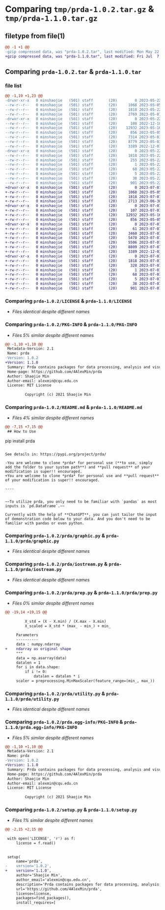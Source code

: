# Comparing `tmp/prda-1.0.2.tar.gz` & `tmp/prda-1.1.0.tar.gz`

## filetype from file(1)

```diff
@@ -1 +1 @@
-gzip compressed data, was "prda-1.0.2.tar", last modified: Mon May 22 08:06:29 2023, max compression
+gzip compressed data, was "prda-1.1.0.tar", last modified: Fri Jul  7 06:45:47 2023, max compression
```

## Comparing `prda-1.0.2.tar` & `prda-1.1.0.tar`

### file list

```diff
@@ -1,19 +1,23 @@
-drwxr-xr-x   0 minshaojie   (501) staff       (20)        0 2023-05-22 08:06:29.237162 prda-1.0.2/
--rw-r--r--   0 minshaojie   (501) staff       (20)     1068 2023-05-05 06:38:57.000000 prda-1.0.2/LICENSE
--rw-r--r--   0 minshaojie   (501) staff       (20)     1818 2023-05-22 08:06:29.236989 prda-1.0.2/PKG-INFO
--rw-r--r--   0 minshaojie   (501) staff       (20)     2769 2023-05-07 14:06:10.000000 prda-1.0.2/README.md
-drwxr-xr-x   0 minshaojie   (501) staff       (20)        0 2023-05-22 08:06:29.235759 prda-1.0.2/prda/
--rw-r--r--   0 minshaojie   (501) staff       (20)      108 2022-12-18 07:50:04.000000 prda-1.0.2/prda/__init__.py
--rw-r--r--   0 minshaojie   (501) staff       (20)    12932 2023-05-16 06:36:16.000000 prda-1.0.2/prda/graphic.py
--rw-r--r--   0 minshaojie   (501) staff       (20)      856 2023-05-05 07:16:05.000000 prda-1.0.2/prda/iostream.py
--rw-r--r--   0 minshaojie   (501) staff       (20)     7314 2023-05-03 13:03:18.000000 prda-1.0.2/prda/ml.py
--rw-r--r--   0 minshaojie   (501) staff       (20)     8779 2023-05-03 07:16:35.000000 prda-1.0.2/prda/prep.py
--rw-r--r--   0 minshaojie   (501) staff       (20)     3389 2022-12-03 12:39:17.000000 prda-1.0.2/prda/utility.py
-drwxr-xr-x   0 minshaojie   (501) staff       (20)        0 2023-05-22 08:06:29.236718 prda-1.0.2/prda.egg-info/
--rw-r--r--   0 minshaojie   (501) staff       (20)     1818 2023-05-22 08:06:29.000000 prda-1.0.2/prda.egg-info/PKG-INFO
--rw-r--r--   0 minshaojie   (501) staff       (20)      255 2023-05-22 08:06:29.000000 prda-1.0.2/prda.egg-info/SOURCES.txt
--rw-r--r--   0 minshaojie   (501) staff       (20)        1 2023-05-22 08:06:29.000000 prda-1.0.2/prda.egg-info/dependency_links.txt
--rw-r--r--   0 minshaojie   (501) staff       (20)       68 2023-05-22 08:06:29.000000 prda-1.0.2/prda.egg-info/requires.txt
--rw-r--r--   0 minshaojie   (501) staff       (20)        5 2023-05-22 08:06:29.000000 prda-1.0.2/prda.egg-info/top_level.txt
--rw-r--r--   0 minshaojie   (501) staff       (20)       38 2023-05-22 08:06:29.237210 prda-1.0.2/setup.cfg
--rw-r--r--   0 minshaojie   (501) staff       (20)      901 2023-05-22 07:56:02.000000 prda-1.0.2/setup.py
+drwxr-xr-x   0 minshaojie   (501) staff       (20)        0 2023-07-07 06:45:47.235671 prda-1.1.0/
+-rw-r--r--   0 minshaojie   (501) staff       (20)     1068 2023-05-05 06:38:57.000000 prda-1.1.0/LICENSE
+-rw-r--r--   0 minshaojie   (501) staff       (20)     1818 2023-07-07 06:45:47.235510 prda-1.1.0/PKG-INFO
+-rw-r--r--   0 minshaojie   (501) staff       (20)     2713 2023-06-30 05:36:38.000000 prda-1.1.0/README.md
+drwxr-xr-x   0 minshaojie   (501) staff       (20)        0 2023-07-07 06:45:47.234207 prda-1.1.0/prda/
+-rw-r--r--   0 minshaojie   (501) staff       (20)      107 2023-07-07 03:33:54.000000 prda-1.1.0/prda/__init__.py
+-rw-r--r--   0 minshaojie   (501) staff       (20)    12932 2023-05-16 06:36:16.000000 prda-1.1.0/prda/graphic.py
+-rw-r--r--   0 minshaojie   (501) staff       (20)      856 2023-05-05 07:16:05.000000 prda-1.1.0/prda/iostream.py
+drwxr-xr-x   0 minshaojie   (501) staff       (20)        0 2023-07-07 06:45:47.235299 prda-1.1.0/prda/ml/
+-rw-r--r--   0 minshaojie   (501) staff       (20)       61 2023-07-07 03:02:46.000000 prda-1.1.0/prda/ml/__init__.py
+-rw-r--r--   0 minshaojie   (501) staff       (20)     3460 2023-07-07 03:02:12.000000 prda-1.1.0/prda/ml/clusters.py
+-rw-r--r--   0 minshaojie   (501) staff       (20)     5470 2023-07-07 03:09:34.000000 prda-1.1.0/prda/ml/evaluations.py
+-rw-r--r--   0 minshaojie   (501) staff       (20)     5506 2023-07-07 04:11:25.000000 prda-1.1.0/prda/ml/neighbors.py
+-rw-r--r--   0 minshaojie   (501) staff       (20)     8809 2023-07-07 03:12:15.000000 prda-1.1.0/prda/prep.py
+-rw-r--r--   0 minshaojie   (501) staff       (20)     3389 2022-12-03 12:39:17.000000 prda-1.1.0/prda/utility.py
+drwxr-xr-x   0 minshaojie   (501) staff       (20)        0 2023-07-07 06:45:47.234796 prda-1.1.0/prda.egg-info/
+-rw-r--r--   0 minshaojie   (501) staff       (20)     1818 2023-07-07 06:45:47.000000 prda-1.1.0/prda.egg-info/PKG-INFO
+-rw-r--r--   0 minshaojie   (501) staff       (20)      328 2023-07-07 06:45:47.000000 prda-1.1.0/prda.egg-info/SOURCES.txt
+-rw-r--r--   0 minshaojie   (501) staff       (20)        1 2023-07-07 06:45:47.000000 prda-1.1.0/prda.egg-info/dependency_links.txt
+-rw-r--r--   0 minshaojie   (501) staff       (20)       68 2023-07-07 06:45:47.000000 prda-1.1.0/prda.egg-info/requires.txt
+-rw-r--r--   0 minshaojie   (501) staff       (20)        5 2023-07-07 06:45:47.000000 prda-1.1.0/prda.egg-info/top_level.txt
+-rw-r--r--   0 minshaojie   (501) staff       (20)       38 2023-07-07 06:45:47.235719 prda-1.1.0/setup.cfg
+-rw-r--r--   0 minshaojie   (501) staff       (20)      901 2023-07-07 06:45:43.000000 prda-1.1.0/setup.py
```

### Comparing `prda-1.0.2/LICENSE` & `prda-1.1.0/LICENSE`

 * *Files identical despite different names*

### Comparing `prda-1.0.2/PKG-INFO` & `prda-1.1.0/PKG-INFO`

 * *Files 5% similar despite different names*

```diff
@@ -1,10 +1,10 @@
 Metadata-Version: 2.1
 Name: prda
-Version: 1.0.2
+Version: 1.1.0
 Summary: Prda contains packages for data processing, analysis and visualization. The ultimate goal is to fill the “last mile” between analysts and packages.
 Home-page: https://github.com/4AlexMin/prda
 Author: Shaojie Min
 Author-email: alexmin@cqu.edu.cn
 License: MIT License
         
         Copyright (c) 2021 Shaojie Min
```

### Comparing `prda-1.0.2/README.md` & `prda-1.1.0/README.md`

 * *Files 4% similar despite different names*

```diff
@@ -7,15 +7,15 @@
 ## How to Use
 ```
 pip install prda
 ```
 
 See details in: https://pypi.org/project/prda/
 
-You are welcome to clone *prda* for personal use (**to use, simply add the folder to your system path**) and **pull request** of your modification is super!! encouraged.
+You are welcome to clone *prda* for personal use and **pull request** of your modification is super!! encouraged.
 
 ----
 
 
 ~~To utilize prda, you only need to be familiar with `pandas` as most inputs is `pd.DataFrame`.~~
 
 Currently with the help of **ChatGPT**, you can just tailor the input of demonstration code below to your data. And you don't need to be familiar with pandas or even python.
```

### Comparing `prda-1.0.2/prda/graphic.py` & `prda-1.1.0/prda/graphic.py`

 * *Files identical despite different names*

### Comparing `prda-1.0.2/prda/iostream.py` & `prda-1.1.0/prda/iostream.py`

 * *Files identical despite different names*

### Comparing `prda-1.0.2/prda/prep.py` & `prda-1.1.0/prda/prep.py`

 * *Files 0% similar despite different names*

```diff
@@ -19,14 +19,15 @@
 
         X_std = (X - X.min) / (X.max - X.min)
         X_scaled = X_std * (max_ - min_) + min_
 
     Parameters
     ----------
     data : numpy.ndarray
+    ndarray as original shape
     """
     data = np.asarray(data)
     datalen = 1
     for i in data.shape:
         if i != 0:
             datalen = datalen * i
     scaler = preprocessing.MinMaxScaler(feature_range=(min_, max_))
```

### Comparing `prda-1.0.2/prda/utility.py` & `prda-1.1.0/prda/utility.py`

 * *Files identical despite different names*

### Comparing `prda-1.0.2/prda.egg-info/PKG-INFO` & `prda-1.1.0/prda.egg-info/PKG-INFO`

 * *Files 5% similar despite different names*

```diff
@@ -1,10 +1,10 @@
 Metadata-Version: 2.1
 Name: prda
-Version: 1.0.2
+Version: 1.1.0
 Summary: Prda contains packages for data processing, analysis and visualization. The ultimate goal is to fill the “last mile” between analysts and packages.
 Home-page: https://github.com/4AlexMin/prda
 Author: Shaojie Min
 Author-email: alexmin@cqu.edu.cn
 License: MIT License
         
         Copyright (c) 2021 Shaojie Min
```

### Comparing `prda-1.0.2/setup.py` & `prda-1.1.0/setup.py`

 * *Files 1% similar despite different names*

```diff
@@ -2,15 +2,15 @@
 
 with open('LICENSE', 'r') as f:
     license = f.read()
 
 
 setup(
     name='prda',
-    version='1.0.2',
+    version='1.1.0',
     author='Shaojie Min',
     author_email='alexmin@cqu.edu.cn',
     description='Prda contains packages for data processing, analysis and visualization. The ultimate goal is to fill the “last mile” between analysts and packages.',
     url='https://github.com/4AlexMin/prda',
     license=license,
     packages=find_packages(),
     install_requires=[
```

